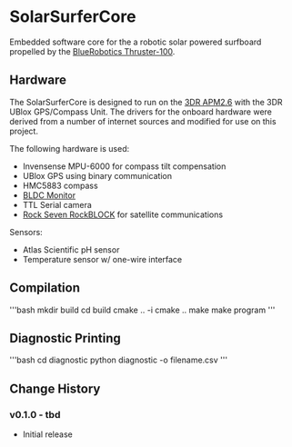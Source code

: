 # SolarSurferCore

Embedded software core for the a robotic solar powered surfboard propelled by the [BlueRobotics Thruster-100](http://www.bluerobotics.com/thruster). 

## Hardware

The SolarSurferCore is designed to run on the [3DR APM2.6](https://store.3drobotics.com/products/apm-2-6-kit-1) with the 3DR UBlox GPS/Compass Unit. The drivers for the onboard hardware were derived from a number of internet sources and modified for use on this project.

The following hardware is used:
* Invensense MPU-6000 for compass tilt compensation
* UBlox GPS using binary communication
* HMC5883 compass
* [BLDC Monitor](https://github.com/rjehangir/bldc_monitor)
* TTL Serial camera
* [Rock Seven RockBLOCK](http://rockblock.rock7mobile.com/) for satellite communications

Sensors:
* Atlas Scientific pH sensor
* Temperature sensor w/ one-wire interface

## Compilation

'''bash
mkdir build
cd build
cmake .. -i
cmake ..
make
make program
'''

## Diagnostic Printing

'''bash
cd diagnostic
python diagnostic -o filename.csv
'''

## Change History

### v0.1.0 - tbd

* Initial release



